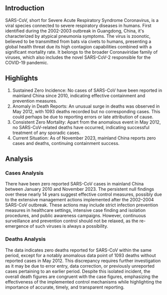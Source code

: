 ## Introduction

SARS-CoV, short for Severe Acute Respiratory Syndrome Coronavirus, is a viral species connected to severe respiratory diseases in humans. First identified during the 2002-2003 outbreak in Guangdong, China, it's characterized by atypical pneumonia symptoms. The virus is zoonotic, believed to be transmitted from bats via civets to humans, presenting a global health threat due its high contagion capabilities combined with a significant mortality rate. It belongs to the broader Coronaviridae family of viruses, which also includes the novel SARS-CoV-2 responsible for the COVID-19 pandemic.

## Highlights

1. Sustained Zero Incidence: No cases of SARS-CoV have been reported in mainland China since 2010, indicating effective containment and prevention measures. <br/>
2. Anomaly in Death Reports: An unusual surge in deaths was observed in May 2012, with 1093 deaths recorded but no corresponding cases. This could perhaps be due to reporting errors or late attribution of cause. <br/>
3. Consistent Zero Mortality: Apart from the anomalous event in May 2012, no SARS-CoV-related deaths have occurred, indicating successful treatment of any sporadic cases. <br/>
4. Current Situation: As of November 2023, mainland China reports zero cases and deaths, continuing containment success. <br/>


## Analysis

### Cases Analysis
There have been zero reported SARS-CoV cases in mainland China between January 2010 and November 2023. The persistent null findings over these nearly 14 years suggest effective control measures, possibly due to the extensive management actions implemented after the 2002–2004 SARS-CoV outbreak. These actions may include strict infection prevention measures in healthcare settings, intensive case finding and isolation procedures, and public awareness campaigns. However, continuous surveillance and prevention control should not be relaxed, as the re-emergence of such viruses is always a possibility.

### Deaths Analysis
The data indicates zero deaths reported for SARS-CoV within the same period, except for a notably anomalous data point of 1093 deaths without reported cases in May 2012. This discrepancy requires further investigation as it may be due to error entry, data correction, or previously unreported cases pertaining to an earlier period. Despite this isolated incident, the overall death figures are congruent with the case figures, emphasizing the effectiveness of the implemented control mechanisms while highlighting the importance of accurate, timely, and transparent reporting.
